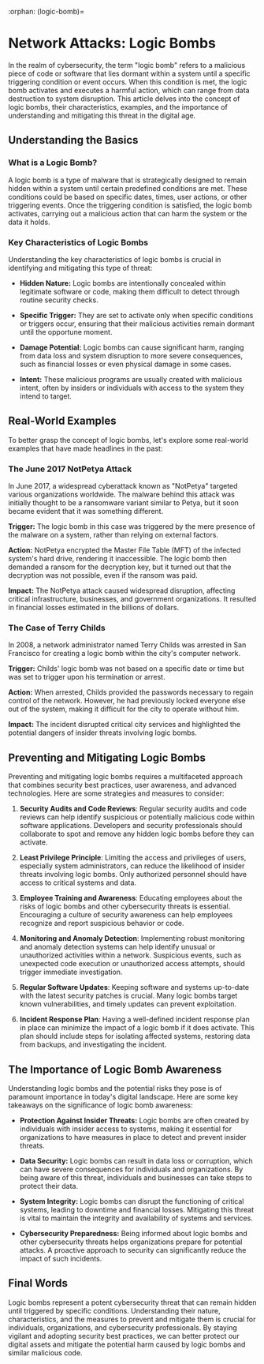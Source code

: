 :orphan:
(logic-bomb)=

# Network Attacks: Logic Bombs

In the realm of cybersecurity, the term "logic bomb" refers to a malicious piece of code or software that lies dormant within a system until a specific triggering condition or event occurs. When this condition is met, the logic bomb activates and executes a harmful action, which can range from data destruction to system disruption. This article delves into the concept of logic bombs, their characteristics, examples, and the importance of understanding and mitigating this threat in the digital age.

## Understanding the Basics

### What is a Logic Bomb?

A logic bomb is a type of malware that is strategically designed to remain hidden within a system until certain predefined conditions are met. These conditions could be based on specific dates, times, user actions, or other triggering events. Once the triggering condition is satisfied, the logic bomb activates, carrying out a malicious action that can harm the system or the data it holds.

### Key Characteristics of Logic Bombs

Understanding the key characteristics of logic bombs is crucial in identifying and mitigating this type of threat:

- **Hidden Nature:** Logic bombs are intentionally concealed within legitimate software or code, making them difficult to detect through routine security checks.

- **Specific Trigger:** They are set to activate only when specific conditions or triggers occur, ensuring that their malicious activities remain dormant until the opportune moment.

- **Damage Potential:** Logic bombs can cause significant harm, ranging from data loss and system disruption to more severe consequences, such as financial losses or even physical damage in some cases.

- **Intent:** These malicious programs are usually created with malicious intent, often by insiders or individuals with access to the system they intend to target.

## Real-World Examples

To better grasp the concept of logic bombs, let's explore some real-world examples that have made headlines in the past:

### The June 2017 NotPetya Attack

In June 2017, a widespread cyberattack known as "NotPetya" targeted various organizations worldwide. The malware behind this attack was initially thought to be a ransomware variant similar to Petya, but it soon became evident that it was something different.

**Trigger:** The logic bomb in this case was triggered by the mere presence of the malware on a system, rather than relying on external factors.

**Action:** NotPetya encrypted the Master File Table (MFT) of the infected system's hard drive, rendering it inaccessible. The logic bomb then demanded a ransom for the decryption key, but it turned out that the decryption was not possible, even if the ransom was paid.

**Impact:** The NotPetya attack caused widespread disruption, affecting critical infrastructure, businesses, and government organizations. It resulted in financial losses estimated in the billions of dollars.

### The Case of Terry Childs

In 2008, a network administrator named Terry Childs was arrested in San Francisco for creating a logic bomb within the city's computer network.

**Trigger:** Childs' logic bomb was not based on a specific date or time but was set to trigger upon his termination or arrest.

**Action:** When arrested, Childs provided the passwords necessary to regain control of the network. However, he had previously locked everyone else out of the system, making it difficult for the city to operate without him.

**Impact:** The incident disrupted critical city services and highlighted the potential dangers of insider threats involving logic bombs.

## Preventing and Mitigating Logic Bombs

Preventing and mitigating logic bombs requires a multifaceted approach that combines security best practices, user awareness, and advanced technologies. Here are some strategies and measures to consider:

1. **Security Audits and Code Reviews**: Regular security audits and code reviews can help identify suspicious or potentially malicious code within software applications. Developers and security professionals should collaborate to spot and remove any hidden logic bombs before they can activate.

2. **Least Privilege Principle**: Limiting the access and privileges of users, especially system administrators, can reduce the likelihood of insider threats involving logic bombs. Only authorized personnel should have access to critical systems and data.

3. **Employee Training and Awareness**: Educating employees about the risks of logic bombs and other cybersecurity threats is essential. Encouraging a culture of security awareness can help employees recognize and report suspicious behavior or code.

4. **Monitoring and Anomaly Detection**: Implementing robust monitoring and anomaly detection systems can help identify unusual or unauthorized activities within a network. Suspicious events, such as unexpected code execution or unauthorized access attempts, should trigger immediate investigation.

5. **Regular Software Updates**: Keeping software and systems up-to-date with the latest security patches is crucial. Many logic bombs target known vulnerabilities, and timely updates can prevent exploitation.

6. **Incident Response Plan**: Having a well-defined incident response plan in place can minimize the impact of a logic bomb if it does activate. This plan should include steps for isolating affected systems, restoring data from backups, and investigating the incident.

## The Importance of Logic Bomb Awareness

Understanding logic bombs and the potential risks they pose is of paramount importance in today's digital landscape. Here are some key takeaways on the significance of logic bomb awareness:

- **Protection Against Insider Threats:** Logic bombs are often created by individuals with insider access to systems, making it essential for organizations to have measures in place to detect and prevent insider threats.

- **Data Security:** Logic bombs can result in data loss or corruption, which can have severe consequences for individuals and organizations. By being aware of this threat, individuals and businesses can take steps to protect their data.

- **System Integrity:** Logic bombs can disrupt the functioning of critical systems, leading to downtime and financial losses. Mitigating this threat is vital to maintain the integrity and availability of systems and services.

- **Cybersecurity Preparedness:** Being informed about logic bombs and other cybersecurity threats helps organizations prepare for potential attacks. A proactive approach to security can significantly reduce the impact of such incidents.


## Final Words

Logic bombs represent a potent cybersecurity threat that can remain hidden until triggered by specific conditions. Understanding their nature, characteristics, and the measures to prevent and mitigate them is crucial for individuals, organizations, and cybersecurity professionals. By staying vigilant and adopting security best practices, we can better protect our digital assets and mitigate the potential harm caused by logic bombs and similar malicious code.